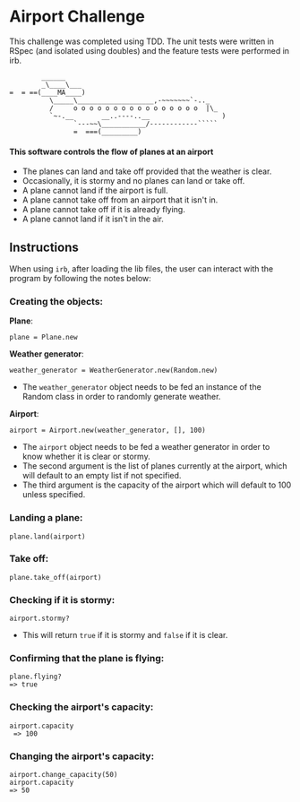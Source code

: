 Airport Challenge
=================

This challenge was completed using TDD. The unit tests were written in RSpec (and isolated using doubles) and the feature tests were performed in irb.

```
        ______
        _\____\___
=  = ==(____MA____)
          \_____\___________________,-~~~~~~~`-.._
          /     o o o o o o o o o o o o o o o o  |\_
          `~-.__       __..----..__                  )
                `---~~\___________/------------`````
                =  ===(_________)

```
 
#### This software controls the flow of planes at an airport
- The planes can land and take off provided that the weather is clear. 
- Occasionally, it is stormy and no planes can land or take off.
- A plane cannot land if the airport is full.
- A plane cannot take off from an airport that it isn't in.
- A plane cannot take off if it is already flying.
- A plane cannot land if it isn't in the air.

## Instructions
When using `irb`, after loading the lib files, the user can interact with the program by following the notes below:

### Creating the objects:

**Plane**:
```
plane = Plane.new
```

**Weather generator**:
```
weather_generator = WeatherGenerator.new(Random.new)
```
- The `weather_generator` object needs to be fed an instance of the Random class in order to randomly generate weather.

**Airport**:
```
airport = Airport.new(weather_generator, [], 100)
```
- The `airport` object needs to be fed a weather generator in order to know whether it is clear or stormy.
- The second argument is the list of planes currently at the airport, which will default to an empty list if not specified.
- The third argument is the capacity of the airport which will default to 100 unless specified.

### Landing a plane:
```plane.land(airport)```

### Take off:
```plane.take_off(airport)```

### Checking if it is stormy:
```airport.stormy?```
- This will return `true` if it is stormy and `false` if it is clear.

### Confirming that the plane is flying:
```
plane.flying?
=> true
```

### Checking the airport's capacity:
```
airport.capacity
 => 100
 ```
 
### Changing the airport's capacity:
```
airport.change_capacity(50)
airport.capacity
=> 50
```
